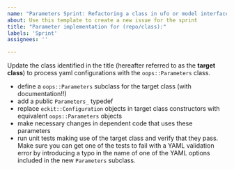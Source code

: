 ```yaml
---
name: "Parameters Sprint: Refactoring a class in ufo or model interface repository"
about: Use this template to create a new issue for the sprint
title: "Parameter implementation for (repo/class):"
labels: 'Sprint'
assignees: ''

---
```


Update the class identified in the title (hereafter referred to as the **target class**) to process yaml configurations with the ``oops::Parameters`` class.

- define a ``oops::Parameters`` subclass for the target class (with documentation!!)
- add a public ``Parameters_`` typedef
- replace ``eckit::Configuration`` objects in target class constructors with equivalent ``oops::Parameters`` objects
- make necessary changes in dependent code that uses these parameters
- run unit tests making use of the target class and verify that they pass. Make sure you can get one of the tests to fail with a YAML validation error by introducing a typo in the name of one of the YAML options included in the new ``Parameters`` subclass.
